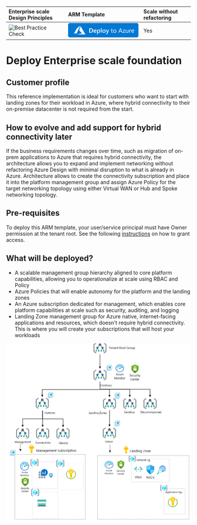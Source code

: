 | Enterprise scale Design Principles | ARM Template | Scale without refactoring |
|:-------------|:--------------|:--------------|
|![Best Practice Check](https://azurequickstartsservice.blob.core.windows.net/badges/subscription-deployments/create-rg-lock-role-assignment/BestPracticeResult.svg)|[![Deploy To Azure](https://raw.githubusercontent.com/Azure/azure-quickstart-templates/master/1-CONTRIBUTION-GUIDE/images/deploytoazure.svg?sanitize=true)](https://ms.portal.azure.com/?feature.customportal=false#create/Microsoft.Template/uri/https%3A%2F%2Fraw.githubusercontent.com%2FAzure%2FAzOps%2Fmaster%2Ftemplate%2Fux-foundation.json)  | Yes |

# Deploy Enterprise scale foundation

## Customer profile

This reference implementation is ideal for customers who want to start with landing zones for their workload in Azure, where hybrid connectivity to their on-premise datacenter is not required from the start.

## How to evolve and add support for hybrid connectivity later

If the business requirements changes over time, such as migration of on-prem applications to Azure that requires hybrid connectivity, the architecture allows you to expand and implement networking without refactoring Azure Design with minimal disruption to what is already in Azure. Architecture allows to create the connectivity subscription and place it into the platform management group and assign Azure Policy for the target networking topology using either Virtual WAN or Hub and Spoke networking topology.

## Pre-requisites

To deploy this ARM template, your user/service principal must have Owner permission at the tenant root.
See the following [instructions](https://docs.microsoft.com/en-us/azure/role-based-access-control/elevate-access-global-admin) on how to grant access.

## What will be deployed?

- A scalable management group hierarchy aligned to core platform capabilities, allowing you to operationalize at scale using RBAC and Policy
- Azure Policies that will enable autonomy for the platform and the landing zones
- An Azure subscription dedicated for management, which enables core platform capabilities at scale such as security, auditing, and logging
- Landing Zone management group for Azure native, internet-facing applications and resources, which doesn't require hybrid connectivity. This is where you will create your subscriptions that will host your workloads

![Enterprise scale without connectivity](./media/es-without-networking.PNG)
